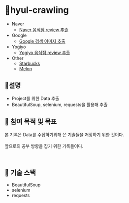 
# 📒hyul-crawling
- Naver
  - [Naver 음식점 review 추출](https://github.com/hyul77/hyul-crawling/blob/main/naver/naver_review.ipynb)
- Google
  - [Google 검색 이미지 추출](https://github.com/hyul77/hyul-crawling/blob/main/google/google_crwaling.ipynb)
- Yogiyo
  - [Yogiyo 음식점 review 추출](https://github.com/hyul77/hyul-crawling/tree/main/yogiyo)
- Other
  - [Starbucks](https://github.com/hyul77/hyul-crawling/blob/main/starbucks/starbucks_getdata.ipynb)
  - [Melon](https://github.com/hyul77/hyul-crawling/blob/main/melon/melon_getdata.ipynb)



## 📒설명
- Project를 위한 Data 추출
- BeautifulSoup, selenium, requests을 활용해 추출


## 📒 참여 목적 및 목표
 본 기록은 Data를 수집하기위해 쓴 기술들을 저장하기 위한 것이다.
<br/><br/>
 앞으로의 공부 방향을 잡기 위한 기록들이다. 
 
<br/>


## 📒 기술 스택
- BeautifulSoup
- selenium
- requests

<br/>

